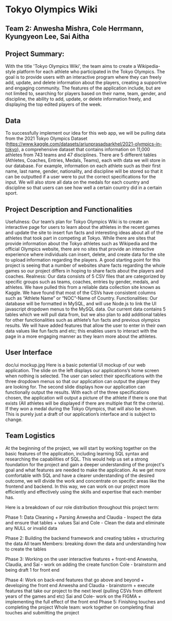# Tokyo Olympics Wiki
## Team 2: Anwesha Mishra, Cole Herrmann, Kyungyeon Lee, Sai Aitha 

## Project Summary:
With the title 'Tokyo Olympics Wiki', the team aims to create a Wikipedia-style platform for each athlete who participated in the Tokyo Olympics. The goal is to provide users with an interactive program where they can freely add, update, and delete information about the players, creating a supportive and engaging community. The features of the application include, but are not limited to, searching for players based on their name, team, gender, and discipline, the ability to add, update, or delete information freely, and displaying the top edited players of the week.

## Data 
To successfully implement our idea for this web app, we will be pulling data from the 2021 Tokyo Olympics Dataset (https://www.kaggle.com/datasets/arjunprasadsarkhel/2021-olympics-in-tokyo), a comprehensive dataset that contains information on 11,000 athletes from 743 teams and 47 disciplines. There are 5 different tables (Athletes, Coaches, Entries, Medals, Teams), each with data we will store in our database. For example, information on each athlete such as their first name, last name, gender, nationality, and discipline will be stored so that it can be outputted if a user were to put the correct specifications for the input. We will also store all data on the medals for each country and discipline so that users can see how well a certain country did in a certain sport.


## Project Description and Functionalities 
Usefulness: Our team’s plan for Tokyo Olympics Wiki is to create an interactive page for users to learn about the athletes in the recent games and update the site to insert fun facts and interesting ideas about all of the athletes that took part in competing at Tokyo. While there are sites that provide information about the Tokyo athletes such as Wikipedia and the official Olympics website, there are no sites that provide an interactive experience where individuals can insert, delete, and create data for the site to upload information regarding the players. A good starting point for this project is seeing that a number of websites share facts regarding the whole games so our project differs in hoping to share facts about the players and coaches. 
Realness: Our data consists of 5 CSV files that are categorized by specific groups such as teams, coaches, entries by gender, medals, and athletes. We have pulled this from a reliable data collection site known as Kaggle. We have found that most of the CSVs have consistent columns such as “Athlete Name” or “NOC”-Name of Country. 
Functionalities:  Our database will be formatted in MySQL, and will use Node.js to link the UI javascript dropdown menus to the MySQL data.  Our current data contains 5 tables which we will pull data from, but we also plan to add additional tables for other functionalities such as athlete’s fun facts and previous olympics results. We will have added features that allow the user to enter in their own data values like fun facts and etc; this enables users to interact with the page in a more engaging manner as they learn more about the athletes. 

## User Interface
doc/ui mockup.jpg
Here is a basic potential UI mockup of our web application. The slide on the left displays our applications’s home screen when nothing is selected. The user can select their specifications with the three dropdown menus so that our application can output the player they are looking for. The second slide displays how our application can functionally output the results. With each of the three specifications chosen, the application will output a picture of the athlete if there is one that exists (All athletes will be displayed if there are multiple that fit the criteria). If they won a medal during the Tokyo Olympics, that will also be shown. This is purely just a draft of our application’s interface and is subject to change.

## Team Logistics
At the beginning of the project, we will start by working together on the basic features of the application, including learning SQL syntax and researching the capabilities of SQL. This would help us set a strong foundation for the project and gain a deeper understanding of the project's goal and what features are needed to make the application. As we get more comfortable with SQL and have a clearer understanding of the desired outcome, we will divide the work and concentrate on specific areas like the frontend and backend. In this way, we can work on our project more efficiently and effectively using the skills and expertise that each member has. 

Here is a breakdown of our role distribution throughout this project term: 

Phase 1: Data Cleaning + Parsing 
	Anwesha and Claudia - Inspect the data and ensure that tables + values
	Sai and Cole - Clean the data and eliminate any NULL or invalid data 

Phase 2: Building the backend framework and creating tables + structuring the data 
	All team Members: breaking down the data and understanding how to create the tables 
 
Phase 3: Working on the user interactive features + front-end
	Anwesha, Claudia, and Sai - work on adding the create function 
	Cole - brainstorm and being draft 1 for front end 

Phase 4: Work on back-end features that go above and beyond + developing the front end 
	Anwesha and Claudia - brainstorm + execute features that take our project to the next level (pulling CSVs from different years of the games and etc)
	Sai and Cole- work on the FIGMA + implementing the full effect of the front end 
Phase 5: Finishing touches and completing the project 
	Whole team: work together on completing final touches and submitting the project 

